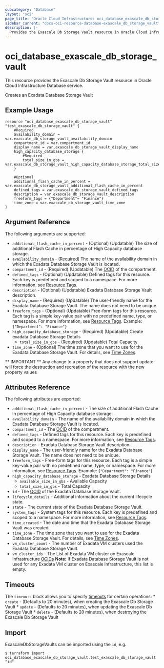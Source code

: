 ```yaml
---
subcategory: "Database"
layout: "oci"
page_title: "Oracle Cloud Infrastructure: oci_database_exascale_db_storage_vault"
sidebar_current: "docs-oci-resource-database-exascale_db_storage_vault"
description: |-
  Provides the Exascale Db Storage Vault resource in Oracle Cloud Infrastructure Database service
---
```


# oci_database_exascale_db_storage_vault
This resource provides the Exascale Db Storage Vault resource in Oracle Cloud Infrastructure Database service.

Creates an Exadata Database Storage Vault


## Example Usage

```hcl
resource "oci_database_exascale_db_storage_vault" "test_exascale_db_storage_vault" {
	#Required
	availability_domain = var.exascale_db_storage_vault_availability_domain
	compartment_id = var.compartment_id
	display_name = var.exascale_db_storage_vault_display_name
	high_capacity_database_storage {
		#Required
		total_size_in_gbs = var.exascale_db_storage_vault_high_capacity_database_storage_total_size_in_gbs
	}

	#Optional
	additional_flash_cache_in_percent = var.exascale_db_storage_vault_additional_flash_cache_in_percent
	defined_tags = var.exascale_db_storage_vault_defined_tags
	description = var.exascale_db_storage_vault_description
	freeform_tags = {"Department"= "Finance"}
	time_zone = var.exascale_db_storage_vault_time_zone
}
```

## Argument Reference

The following arguments are supported:

* `additional_flash_cache_in_percent` - (Optional) (Updatable) The size of additional Flash Cache in percentage of High Capacity database storage. 
* `availability_domain` - (Required) The name of the availability domain in which the Exadata Database Storage Vault is located.
* `compartment_id` - (Required) (Updatable) The [OCID](https://docs.cloud.oracle.com/iaas/Content/General/Concepts/identifiers.htm) of the compartment.
* `defined_tags` - (Optional) (Updatable) Defined tags for this resource. Each key is predefined and scoped to a namespace. For more information, see [Resource Tags](https://docs.cloud.oracle.com/iaas/Content/General/Concepts/resourcetags.htm). 
* `description` - (Optional) (Updatable) Exadata Database Storage Vault description.
* `display_name` - (Required) (Updatable) The user-friendly name for the Exadata Database Storage Vault. The name does not need to be unique.
* `freeform_tags` - (Optional) (Updatable) Free-form tags for this resource. Each tag is a simple key-value pair with no predefined name, type, or namespace. For more information, see [Resource Tags](https://docs.cloud.oracle.com/iaas/Content/General/Concepts/resourcetags.htm).  Example: `{"Department": "Finance"}` 
* `high_capacity_database_storage` - (Required) (Updatable) Create exadata Database Storage Details 
	* `total_size_in_gbs` - (Required) (Updatable) Total Capacity 
* `time_zone` - (Optional) The time zone that you want to use for the Exadata Database Storage Vault. For details, see [Time Zones](https://docs.cloud.oracle.com/iaas/Content/Database/References/timezones.htm). 


** IMPORTANT **
Any change to a property that does not support update will force the destruction and recreation of the resource with the new property values

## Attributes Reference

The following attributes are exported:

* `additional_flash_cache_in_percent` - The size of additional Flash Cache in percentage of High Capacity database storage. 
* `availability_domain` - The name of the availability domain in which the Exadata Database Storage Vault is located.
* `compartment_id` - The [OCID](https://docs.cloud.oracle.com/iaas/Content/General/Concepts/identifiers.htm) of the compartment.
* `defined_tags` - Defined tags for this resource. Each key is predefined and scoped to a namespace. For more information, see [Resource Tags](https://docs.cloud.oracle.com/iaas/Content/General/Concepts/resourcetags.htm). 
* `description` - Exadata Database Storage Vault description.
* `display_name` - The user-friendly name for the Exadata Database Storage Vault. The name does not need to be unique.
* `freeform_tags` - Free-form tags for this resource. Each tag is a simple key-value pair with no predefined name, type, or namespace. For more information, see [Resource Tags](https://docs.cloud.oracle.com/iaas/Content/General/Concepts/resourcetags.htm).  Example: `{"Department": "Finance"}` 
* `high_capacity_database_storage` - Exadata Database Storage Details 
	* `available_size_in_gbs` - Available Capacity 
	* `total_size_in_gbs` - Total Capacity 
* `id` - The [OCID](https://docs.cloud.oracle.com/iaas/Content/General/Concepts/identifiers.htm) of the Exadata Database Storage Vault.
* `lifecycle_details` - Additional information about the current lifecycle state.
* `state` - The current state of the Exadata Database Storage Vault.
* `system_tags` - System tags for this resource. Each key is predefined and scoped to a namespace. For more information, see [Resource Tags](https://docs.cloud.oracle.com/iaas/Content/General/Concepts/resourcetags.htm). 
* `time_created` - The date and time that the Exadata Database Storage Vault was created.
* `time_zone` - The time zone that you want to use for the Exadata Database Storage Vault. For details, see [Time Zones](https://docs.cloud.oracle.com/iaas/Content/Database/References/timezones.htm). 
* `vm_cluster_count` - The number of Exadata VM clusters used the Exadata Database Storage Vault. 
* `vm_cluster_ids` - The List of Exadata VM cluster on Exascale Infrastructure [OCIDs](https://docs.cloud.oracle.com/iaas/Content/General/Concepts/identifiers.htm) **Note:** If Exadata Database Storage Vault is not used for any Exadata VM cluster on Exascale Infrastructure, this list is empty. 

## Timeouts

The `timeouts` block allows you to specify [timeouts](https://registry.terraform.io/providers/oracle/oci/latest/docs/guides/changing_timeouts) for certain operations:
	* `create` - (Defaults to 20 minutes), when creating the Exascale Db Storage Vault
	* `update` - (Defaults to 20 minutes), when updating the Exascale Db Storage Vault
	* `delete` - (Defaults to 20 minutes), when destroying the Exascale Db Storage Vault


## Import

ExascaleDbStorageVaults can be imported using the `id`, e.g.

```
$ terraform import oci_database_exascale_db_storage_vault.test_exascale_db_storage_vault "id"
```

